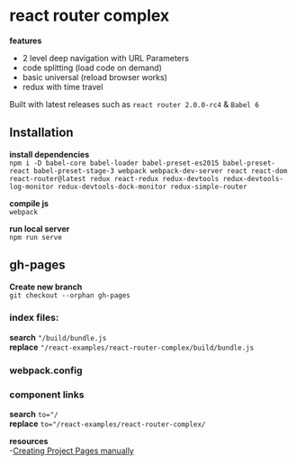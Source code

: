 # react router complex

**features**  
- 2 level deep navigation with URL Parameters
- code splitting (load code on demand)
- basic universal (reload browser works)
- redux with time travel

Built with latest releases such as `react router 2.0.0-rc4` & `Babel 6`


## Installation

**install dependencies**  
`npm i -D babel-core babel-loader babel-preset-es2015 babel-preset-react babel-preset-stage-3 webpack webpack-dev-server react react-dom react-router@latest redux react-redux redux-devtools redux-devtools-log-monitor redux-devtools-dock-monitor redux-simple-router`

**compile js**  
`webpack`

**run local server**  
`npm run serve`


## gh-pages

**Create new branch**  
`git checkout --orphan gh-pages`

### index files:
**search** `"/build/bundle.js`  
**replace** `"/react-examples/react-router-complex/build/bundle.js`

### webpack.config

### component links
**search** `to="/`  
**replace** `to="/react-examples/react-router-complex/`


**resources**  
-[Creating Project Pages manually](https://help.github.com/articles/creating-project-pages-manually/)
